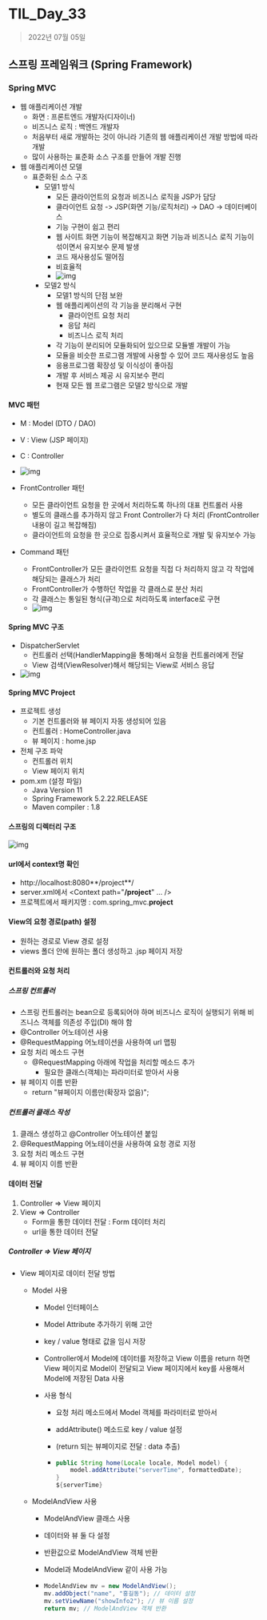 # TIL_Day_33

> 2022년 07월 05일

## 스프링 프레임워크 (Spring Framework)

### Spring MVC

- 웹 애플리케이션 개발
  - 화면 : 프론트엔드 개발자(디자이너)
  - 비즈니스 로직 : 백엔드 개발자
  - 처음부터 새로 개발하는 것이 아니라 기존의 웹 애플리케이션 개발 방법에 따라 개발
  - 많이 사용하는 표준화 소스 구조를 만들어 개발 진행
- 웹 애플리케이션 모델
  - 표준화된 소스 구조
    - 모델1 방식
      - 모든 클라이언트의 요청과 비즈니스 로직을 JSP가 담당
      - 클라이언트 요청 -> JSP(화면 기능/로직처리) -> DAO -> 데이터베이스
      - 기능 구현이 쉽고 편리
      - 웹 사이트 화면 기능이 복잡해지고 화면 기능과 비즈니스 로직 기능이 섞이면서 유지보수 문제 발생
      - 코드 재사용성도 떨어짐
      - 비효율적
      - ![img](https://lh6.googleusercontent.com/126DUtjYj9ylzGuwTDOMNEnE6gJ9DMLFpZ_8SL0ZbRsjsGRQXI0ABL5GKPetiE2Xloq_-0ROyGlxyEb2mI1-6KFlqwPBP4z9o3juo7IWi0d3V3H7eiPlLH1w7b2dbggRo68jqXqM)
    - 모델2 방식
      - 모델1 방식의 단점 보완
      - 웹 애플리케이션의 각 기능을 분리해서 구현
        - 클라이언트 요청 처리
        - 응답 처리
        - 비즈니스 로직 처리
      - 각 기능이 분리되어 모듈화되어 있으므로 모듈별 개발이 가능
      - 모듈을 비슷한 프로그램 개발에 사용할 수 있어 코드 재사용성도 높음
      - 응용프로그램 확장성 및 이식성이 좋아짐
      - 개발 후 서비스 제공 시 유지보수 편리
      - 현재 모든 웹 프로그램은 모델2 방식으로 개발

#### MVC 패턴

- M : Model (DTO / DAO)
- V : View (JSP 페이지)
- C : Controller
- ![img](https://lh5.googleusercontent.com/GUOWXtO1C0Nl__sLWu82BK5fa_J9dv51zt429mpEKuDI2mxgJXhuYJBA0yvHa3LjbbJsDG7uEQPOG--DXs326CJmH9RubDp-P-ej2blh1w7jwMlXwDd89qAkT4Gl9X20bd_Eyv1z)

- FrontController 패턴
  - 모든 클라이언트 요청을 한 곳에서 처리하도록 하나의 대표 컨트롤러 사용
  - 별도의 클래스를 추가하지 않고 Front Controller가 다 처리 (FrontController 내용이 길고 복잡해짐)
  - 클라이언트의 요청을 한 곳으로 집중시켜서 효율적으로 개발 및 유지보수 가능
- Command 패턴
  - FrontController가 모든 클라이언트 요청을 직접 다 처리하지 않고 각 작업에 해당되는 클래스가 처리
  - FrontController가 수행하던 작업을 각 클래스로 분산 처리
  - 각 클래스는 통일된 형식(규격)으로 처리하도록 interface로 구현
  - ![img](https://lh3.googleusercontent.com/wLM4eEukmKJFX4-QLhLHRrUY-KUzjbuWk7t9eSsFsiu4PLdVtKN8s22EOMgugdV4tMxEHX_9UnLJzBIlq_LuOZQHR3RPz5T2SfRkGcJOjn7QjylBwkuHsw3NEkAt7ywU5_jDPuzX)

#### Spring MVC 구조

- DispatcherServlet
  - 컨트롤러 선택(HandlerMapping을 통해)해서 요청을 컨트롤러에게 전달
  - View 검색(ViewResolver)해서 해당되는 View로 서비스 응답
- ![img](https://lh5.googleusercontent.com/l9ii7q2u5VrWAceLWrU6ValW8zxUSBCmSskbPuOyhmZjix0xJwwWeE3lSvW08E7gGpg5mwApUx3BHTUyDEVaiH9tdz4-Egyt17bzJoFbPA3YL-esboG5ArvuQn5LhvIoYFELMwwX)

#### Spring MVC Project

- 프로젝트 생성
  - 기본 컨트롤러와 뷰 페이지 자동 생성되어 있음
  - 컨트롤러 : HomeController.java
  - 뷰 페이지 : home.jsp
- 전체 구조 파악
  - 컨트롤러 위치
  - View 페이지 위치
- pom.xm (설정 파일)
  - Java Version 11
  - Spring Framework 5.2.22.RELEASE
  - Maven compiler : 1.8

#### 스프링의 디렉터리 구조

![img](https://lh3.googleusercontent.com/RW-ffTyeQCudBUtNyRKPYNoGLN3Jr7pKhkmGjZmhu_FbWl1R6NVQYHWNDFlcshvzLWQLRL-gKgGCyh2Tey5pV0jivrOWI8GNImAyI3PiThjGUXfnDJxs7SUzZIbwJGPxt5CBDnzd)

#### url에서 context명 확인

- http://localhost:8080**/project**/
- server.xml에서 <Context path="**/project**" ... />
- 프로젝트에서 패키지명 : com.spring_mvc.**project**

#### View의 요청 경로(path) 설정

- 원하는 경로로 View 경로 설정
- views 폴더 안에 원하는 폴더 생성하고 .jsp 페이지 저장

#### 컨트롤러와 요청 처리

##### 스프링 컨트롤러

- 스프링 컨트롤러는 bean으로 등록되어야 하며 비즈니스 로직이 실행되기 위해 비즈니스 객체를 의존성 주입(DI) 해야 함
- @Controller 어노테이션 사용
- @RequestMapping 어노테이션을 사용하여 url 맵핑
- 요청 처리 메소드 구현
  - @RequestMapping 아래에 작업을 처리할 메소드 추가
    - 필요한 클래스(객체)는 파라미터로 받아서 사용
- 뷰 페이지 이름 반환
  - return "뷰페이지 이름만(확장자 없음)";

##### 컨트롤러 클래스 작성

1. 클래스 생성하고 @Controller 어노테이션 붙임
2. @RequestMapping 어노테이션을 사용하여 요청 경로 지정
3. 요청 처리 메소드 구현
4. 뷰 페이지 이름 반환

#### 데이터 전달

1. Controller => View 페이지
2. View => Controller
   - Form을 통한 데이터 전달 : Form 데이터 처리
   - url을 통한 데이터 전달

##### Controller => View 페이지

- View 페이지로 데이터 전달 방법

  - Model 사용

    - Model 인터페이스

    - Model Attribute 추가하기 위해 고안

    - key / value 형태로 값을 임시 저장

    - Controller에서 Model에 데이터를 저장하고 View 이름을 return 하면 View 페이지로 Model이 전달되고 View 페이지에서 key를 사용해서 Model에 저장된 Data 사용

    - 사용 형식

      - 요청 처리 메소드에서 Model 객체를 파라미터로 받아서

      - addAttribute() 메소드로 key / value 설정

      - (return 되는 뷰페이지로 전달 : data 추출)

      - ```java
        public String home(Locale locale, Model model) {
        	model.addAttribute("serverTime", formattedDate);
        }
        ${serverTime}
        ```

  - ModelAndView 사용

    - ModelAndView 클래스 사용

    - 데이터와 뷰 둘 다 설정

    - 반환값으로 ModelAndView 객체 반환

    - Model과 ModelAndView 같이 사용 가능

    - ```java
      ModelAndView mv = new ModelAndView();
      mv.addObject("name", "홍길동"); // 데이터 설정
      mv.setViewName("showInfo2"); // 뷰 이름 설정
      return mv; // ModelAndView 객체 반환